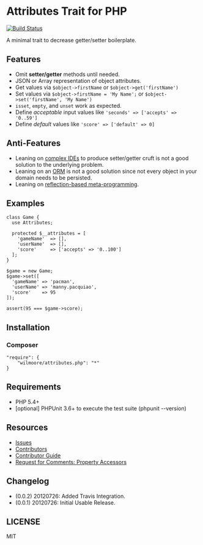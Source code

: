 # Attributes Trait for PHP

[![Build Status](https://secure.travis-ci.org/wilmoore/attributes.php.png?branch=master)](http://travis-ci.org/wilmoore/attributes.php)

A minimal trait to decrease getter/setter boilerplate.

## Features

-   Omit **setter/getter** methods until needed.
-   JSON or Array representation of object attributes.
-   Get values via `$object->firstName` or `$object->get('firstName')`
-   Set values via `$object->firstName = 'My Name';` or `$object->set('firstName', 'My Name')`
-   `isset`, `empty`, and `unset` work as expected.
-   Define _acceptable_ input values like `'seconds' => ['accepts' => '0..59']`
-   Define _default_ values like `'score' => ['default' => 0]`

## Anti-Features

-   Leaning on [complex IDEs](http://goo.gl/tUh9j) to produce setter/getter cruft is not a good solution to the underlying problem.
-   Leaning on an [ORM](http://www.doctrine-project.org/blog/a-doctrine-orm-odm-base-class.html#last-words) is not a good solution since not every object in your domain needs to be persisted.
-   Leaning on [reflection-based meta-programming](http://php.net/reflectionclass.getdefaultproperties).

## Examples

    class Game {
      use Attributes;

      protected $__attributes = [
        'gameName'  => [],
        'userName'  => [],
        'score'     => ['accepts' => '0..100']
      ];
    }

    $game = new Game;
    $game->set([
      'gameName' => 'pacman',
      'userName' => 'manny.pacquiao',
      'score'    => 95
    ]);

    assert(95 === $game->score);

## Installation

### Composer

    "require": {
        "wilmoore/attributes.php": "*"
    }

## Requirements

-   PHP 5.4+
-   [optional] PHPUnit 3.6+ to execute the test suite (phpunit --version)

## Resources

- [Issues](https://github.com/metaphp/attributes/issues)
- [Contributors](https://github.com/metaphp/attributes/contributors)
- [Contributor Guide](https://github.com/wilmoore/attributes.php/wiki/Contributor-Guide)
- [Request for Comments: Property Accessors](https://wiki.php.net/rfc/propertygetsetsyntax-as-implemented)

## Changelog

- (0.0.2) 20120726: Added Travis Integration.
- (0.0.1) 20120726: Initial Usable Release.

## LICENSE

  MIT

